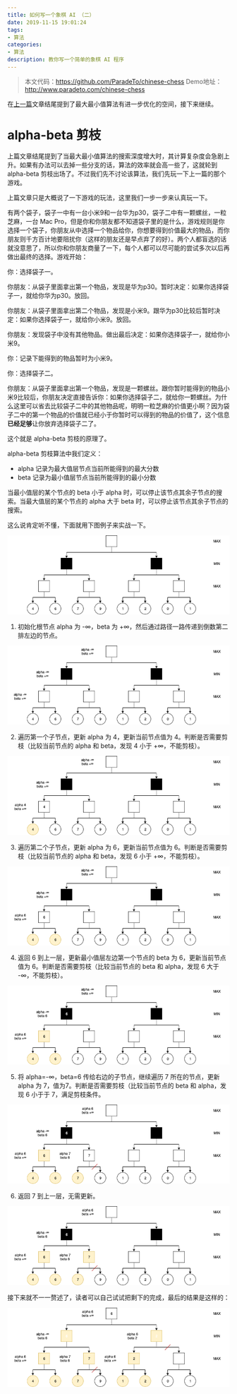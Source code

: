 ```yaml
---
title: 如何写一个象棋 AI （二）
date: 2019-11-15 19:01:24
tags:
- 算法
categories:
- 算法
description: 教你写一个简单的象棋 AI 程序
---
```



> 本文代码：https://github.com/ParadeTo/chinese-chess
> Demo地址：http://www.paradeto.com/chinese-chess

在[上一篇](/2019/11/09/algo-chinese-chess-1/)文章结尾提到了最大最小值算法有进一步优化的空间，接下来继续。

# alpha-beta 剪枝
上篇文章结尾提到了当最大最小值算法的搜索深度增大时，其计算复杂度会急剧上升。如果有办法可以去掉一些分支的话，算法的效率就会高一些了，这就轮到 alpha-beta 剪枝出场了。不过我们先不讨论该算法，我们先玩一下上一篇的那个游戏。

上篇文章只是大概说了一下游戏的玩法，这里我们一步一步来认真玩一下。

有两个袋子，袋子一中有一台小米9和一台华为p30，袋子二中有一颗螺丝，一粒芝麻，一台 Mac Pro，但是你和你朋友都不知道袋子里的是什么，游戏规则是你选择一个袋子，你朋友从中选择一个物品给你，你想要得到价值最大的物品，而你朋友则千方百计地要阻扰你（这样的朋友还是早点弃了的好）。两个人都盲选的话就没意思了，所以你和你朋友商量了一下，每个人都可以尽可能的尝试多次以后再做出最终的选择。游戏开始：

你：选择袋子一。

你朋友：从袋子里面拿出第一个物品，发现是华为p30。暂时决定：如果你选择袋子一，就给你华为p30。放回。

你朋友：从袋子里面拿出第二个物品，发现是小米9。跟华为p30比较后暂时决定：如果你选择袋子一，就给你小米9。放回。

你朋友：发现袋子中没有其他物品。做出最后决定：如果你选择袋子一，就给你小米9。

你：记录下能得到的物品暂时为小米9。

你：选择袋子二。

你朋友：从袋子里面拿出第一个物品，发现是一颗螺丝。跟你暂时能得到的物品小米9比较后，你朋友决定直接告诉你：如果你选择袋子二，就给你一颗螺丝。为什么这里可以省去比较袋子二中的其他物品呢，明明一粒芝麻的价值更小啊？因为袋子二中的第一个物品的价值就已经小于你暂时可以得到的物品的价值了，这个信息**已经足够**让你放弃选择袋子二了。

这个就是 alpha-beta 剪枝的原理了。

alpha-beta 剪枝算法中我们定义：

* alpha 记录为最大值层节点当前所能得到的最大分数
* beta 记录为最小值层节点当前所能得到的最小分数

当最小值层的某个节点的 beta 小于 alpha 时，可以停止该节点其余子节点的搜索。当最大值层的某个节点的 alpha 大于 beta 时，可以停止该节点其余子节点的搜索。

这么说肯定听不懂，下面就用下图例子来实战一下。

![](algo-chinese-chess-2/1.png)

1. 初始化根节点 alpha 为 -∞，beta 为 +∞，然后通过路径一路传递到倒数第二排左边的节点。

![](algo-chinese-chess-2/2.png)

2. 遍历第一个子节点，更新 alpha 为 4，更新当前节点值为 4。判断是否需要剪枝（比较当前节点的 alpha 和 beta，发现 4 小于 +∞，不能剪枝）。

![](algo-chinese-chess-2/3.png)

3. 遍历第二个子节点，更新 alpha 为 6，更新当前节点值为 6。判断是否需要剪枝（比较当前节点的 alpha 和 beta，发现 6 小于 +∞，不能剪枝）。

![](algo-chinese-chess-2/4.png)

4. 返回 6 到上一层，更新最小值层左边第一个节点的 beta 为 6，更新当前节点值为 6。判断是否需要剪枝（比较当前节点的 beta 和 alpha，发现 6 大于 -∞，不能剪枝）。

![](algo-chinese-chess-2/5.png)

5. 将 alpha=-∞，beta=6 传给右边的子节点，继续遍历 7 所在的节点，更新 alpha 为 7，值为7。判断是否需要剪枝（比较当前节点的 beta 和 alpha，发现 6 小于于 7，满足剪枝条件。

![](algo-chinese-chess-2/6.png)

6. 返回 7 到上一层，无需更新。

![](algo-chinese-chess-2/7.png)

接下来就不一一赘述了，读者可以自己试试把剩下的完成，最后的结果是这样的：

![](algo-chinese-chess-2/8.png)



